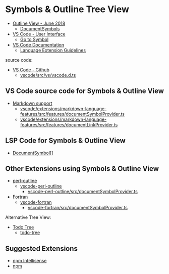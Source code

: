 # Symbols & Outline Tree View

- [Outline View - June 2018](https://code.visualstudio.com/updates/v1_25#_outline-view)
  - [DocumentSymbols](https://code.visualstudio.com/updates/v1_25#_document-symbols)
- [VS Code - User Interface](https://code.visualstudio.com/docs/getstarted/userinterface)
  - [Go to Symbol](https://code.visualstudio.com/docs/editor/editingevolved#_go-to-symbol)
- [VS Code Documentation](https://vscode.readthedocs.io/en/latest/)
  - [Language Extension Guidelines](https://vscode.readthedocs.io/en/latest/extensionAPI/language-support/)

source code:

- [VS Code - Github](https://github.com/Microsoft/vscode)
  - [vscode/src/vs/vscode.d.ts](https://github.com/Microsoft/vscode/blob/master/src/vs/vscode.d.ts)

## VS Code source code for Symbols & Outline View

- [Markdown support](https://github.com/microsoft/vscode/tree/34ba2e2fbfd196e2d6db5a4db0e42d03a97c655e/extensions/markdown-language-features)
  - [vscode/extensions/markdown-language-features/src/features/documentSymbolProvider.ts](https://github.com/microsoft/vscode/blob/34ba2e2fbfd196e2d6db5a4db0e42d03a97c655e/extensions/markdown-language-features/src/features/documentSymbolProvider.ts)
  - [vscode/extensions/markdown-language-features/src/features/documentLinkProvider.ts](https://github.com/Microsoft/vscode/blob/34ba2e2fbfd196e2d6db5a4db0e42d03a97c655e/extensions/markdown-language-features/src/features/documentLinkProvider.ts)

## LSP Code for Symbols & Outline View

- [DocumentSymbol[]](https://microsoft.github.io//language-server-protocol/specifications/specification-3-14/#textDocument_documentSymbol)

## Other Extensions using Symbols & Outline View

- [perl-outline](https://marketplace.visualstudio.com/items?itemName=hitode909.perl-outline)
  - [vscode-perl-outline](https://github.com/hitode909/vscode-perl-outline)
    - [vscode-perl-outline/src/documentSymbolProvider.ts](https://github.com/hitode909/vscode-perl-outline/blob/master/src/documentSymbolProvider.ts)
- [Fortran](https://marketplace.visualstudio.com/items?itemName=Gimly81.fortran)
  - [vscode-fortran](https://github.com/Gimly/vscode-fortran)
    - [vscode-fortran/src/documentSymbolProvider.ts](https://github.com/Gimly/vscode-fortran/blob/229cddce53a2ea0b93032619efeef26376cd0d2c/src/documentSymbolProvider.ts)

Alternative Tree View:

- [Todo Tree](https://marketplace.visualstudio.com/items?itemName=Gruntfuggly.todo-tree)
  - [todo-tree](https://github.com/Gruntfuggly/todo-tree)

## Suggested Extensions

- [npm Intellisense](https://marketplace.visualstudio.com/items?itemName=christian-kohler.npm-intellisense)
- [npm](https://marketplace.visualstudio.com/items?itemName=eg2.vscode-npm-script)
